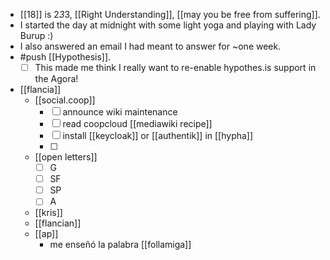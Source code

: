 - [[18]] is 2*3*3, [[Right Understanding]], [[may you be free from suffering]].
- I started the day at midnight with some light yoga and playing with Lady Burup :)
- I also answered an email I had meant to answer for ~one week.
- #push [[Hypothesis]].
  - [ ] This made me think I really want to re-enable hypothes.is support in the Agora!
- [[flancia]]
  - [[social.coop]]
    - [ ] announce wiki maintenance
    - [ ] read coopcloud [[mediawiki recipe]]
    - [ ] install [[keycloak]] or [[authentik]] in [[hypha]]
    - [ ] 
  - [[open letters]]
    - [ ] G
    - [ ] SF
    - [ ] SP
    - [ ] A
  - [[kris]]
  - [[flancian]]
  - [[ap]]
    - me enseñó la palabra [[follamiga]]
